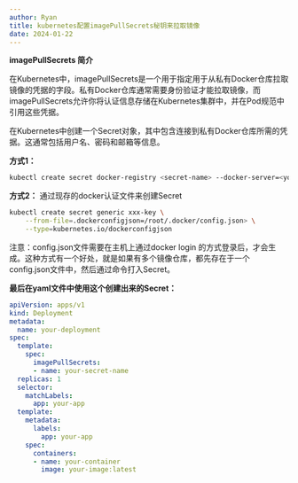 ```yaml
---
author: Ryan
title: kubernetes配置imagePullSecrets秘钥来拉取镜像
date: 2024-01-22
---
```


**imagePullSecrets 简介**

在Kubernetes中，imagePullSecrets是一个用于指定用于从私有Docker仓库拉取镜像的凭据的字段。私有Docker仓库通常需要身份验证才能拉取镜像，而imagePullSecrets允许你将认证信息存储在Kubernetes集群中，并在Pod规范中引用这些凭据。


在Kubernetes中创建一个Secret对象，其中包含连接到私有Docker仓库所需的凭据。这通常包括用户名、密码和邮箱等信息。

**方式1：** 

```bash
kubectl create secret docker-registry <secret-name> --docker-server=<your-registry-server> --docker-username=<your-name> --docker-password=<your-pword>
```




**方式2：** 通过现存的docker认证文件来创建Secret

```bash
kubectl create secret generic xxx-key \
    --from-file=.dockerconfigjson=/root/.docker/config.json> \
    --type=kubernetes.io/dockerconfigjson
```

注意：config.json文件需要在主机上通过docker login 的方式登录后，才会生成。这种方式有一个好处，就是如果有多个镜像仓库，都先存在于一个config.json文件中，然后通过命令打入Secret。





**最后在yaml文件中使用这个创建出来的Secret：**

```yaml
apiVersion: apps/v1
kind: Deployment
metadata:
  name: your-deployment
spec:
  template:
    spec:
      imagePullSecrets:
      - name: your-secret-name
  replicas: 1
  selector:
    matchLabels:
      app: your-app
  template:
    metadata:
      labels:
        app: your-app
    spec:
      containers:
      - name: your-container
        image: your-image:latest
```